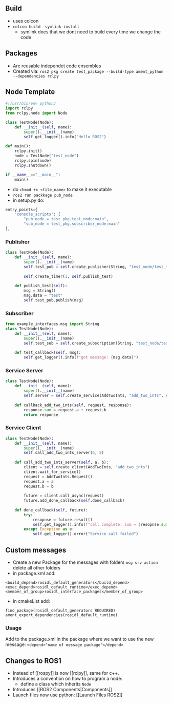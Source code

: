 
## Build
- uses colcon
- `colcon build -symlink-install`
	- symlink does that we dont need to build every time we change the code
## Packages
- Are reusable independet code ensembles
- Created via: `ros2 pkg create test_package --build-type ament_python --dependencies rclpy`

## Node Template
```python
#!/usr/bin/env python3
import rclpy
from rclpy.node import Node

class TestNode(Node):
	def __init__(self, name):
		super().__init__(name)
		self.get_logger().info("Hello ROS2")
		
def main():
	rclpy.init()
	node = TestNode("test_node")
	rclpy.spin(node)
	rclpy.shutdown()

if __name__=="__main__":
	main()
```
- do `chmod +x <file_name>` to make it executable
- `ros2 run packkage pub_node`
- in setup.py do:
```python
entry_points={
	'console_scripts': [
		"pub_node = test_pkg.test_node:main",
		"sub_node = test_pkg.subscriber_node:main"
],
```
### Publisher
```python
class TestNode(Node):
	def __init__(self, name):
		super().__init__(name)
		self.test_pub = self.create_publisher(String, "test_node/test_topic", 10)  
		
		self.create_timer(1, self.publish_test) 
	
	def publish_test(self):
		msg = String()
		msg.data = "test"
		self.test_pub.publish(msg)
```
### Subscriber
```python
from example_interfaces.msg import String
class TestNode(Node):
	def __init__(self, name):
		super().__init__(name)
		self.test_sub = self.create_subscription(String, "test_node/test_topic", qos_profile=10, callback=self.test_callback)
	
	def test_callback(self, msg):
		self.get_logger().info(f"got message: {msg.data}")
```
### Service Server
```python 
class TestNode(Node):
	def __init__(self, name):
		super().__init__(name)
		self.server = self.create_service(AddTwoInts, "add_two_ints", self.callback_add_two_ints)  
	
	def callback_add_two_ints(self, request, response):
		response.sum = request.a + request.b
		return response
```
### Service Client
```python 
class TestNode(Node):
	def __init__(self, name):
		super().__init__(name)
		self.call_add_two_ints_server(6, 8)
	
	def call_add_two_ints_server(self, a, b):
		client = self.create_client(AddTwoInts, "add_two_ints")
		client.wait_for_service()
		request = AddTwoInts.Request()
		request.a = a
		request.b = b
		
		future = client.call_async(request)
		future.add_done_callback(self.done_callback)
	
	def done_callback(self, future):
		try:
			resopnse = future.result()
			self.get_logger().info(f"call complete: sum = {resopnse.sum}")
		except Exception as e:
			self.get_logger().error("Service call failed")
```

## Custom messages
- Create a new Package for the messages with folders `msg srv action` delete all other folders
- in package.xml add:
```
<build_depend>rosidl_default_generators</build_depend>
<exec_depend>rosidl_default_runtime</exec_depend>
<member_of_group>rosidl_interface_packages</member_of_group>
```
- in cmakeList add:
```
find_package(rosidl_default_generators REQUIRED)
ament_export_dependencies(rosidl_default_runtime)
```
### Usage
Add to the package.xml in the package where we want to use the new message: `<depend>"name of message package"</depend>`

## Changes to ROS1
- Instead of [[rospy]] is now [[rclpy]], same for c++.
- Introduces a convention on how to program a node:
	- define a class which inherits `Node`
- Introduces [[ROS2 Components|Components]]
- Launch files now use python: [[Launch Files ROS2]]